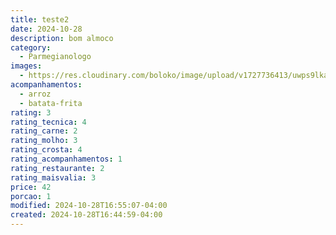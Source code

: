 ```yaml
---
title: teste2
date: 2024-10-28
description: bom almoco
category:
  - Parmegianologo
images:
  - https://res.cloudinary.com/boloko/image/upload/v1727736413/uwps9lkakslidsj5otqo.jpg
acompanhamentos:
  - arroz
  - batata-frita
rating: 3
rating_tecnica: 4
rating_carne: 2
rating_molho: 3
rating_crosta: 4
rating_acompanhamentos: 1
rating_restaurante: 2
rating_maisvalia: 3
price: 42
porcao: 1
modified: 2024-10-28T16:55:07-04:00
created: 2024-10-28T16:44:59-04:00
---
```

